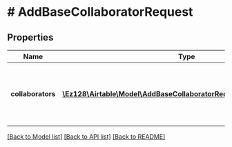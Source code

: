 # # AddBaseCollaboratorRequest

## Properties

Name | Type | Description | Notes
------------ | ------------- | ------------- | -------------
**collaborators** | [**\Ez128\Airtable\Model\AddBaseCollaboratorRequestCollaboratorsInner[]**](AddBaseCollaboratorRequestCollaboratorsInner.md) | This endpoint accepts two types of collaborators: **individual user** and **group**. |

[[Back to Model list]](../../README.md#models) [[Back to API list]](../../README.md#endpoints) [[Back to README]](../../README.md)
